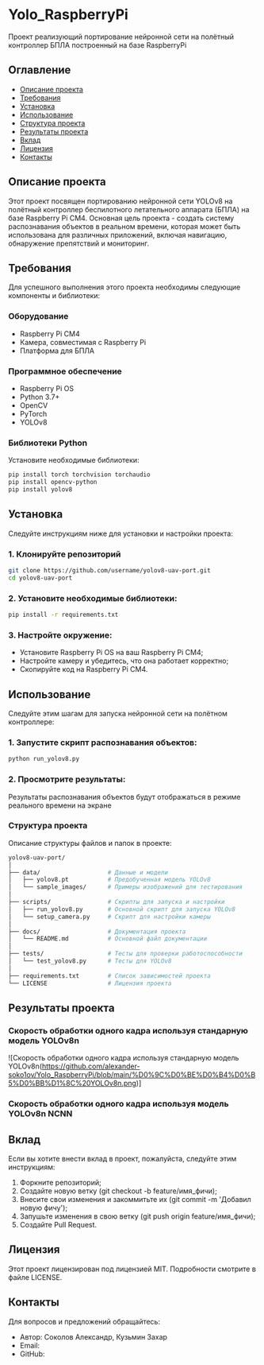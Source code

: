 # Yolo_RaspberryPi
Проект реализующий портирование нейронной сети на полётный контроллер БПЛА построенный на базе RaspberryPi

## Оглавление
- [Описание проекта](#описание-проекта)
- [Требования](#требования)
- [Установка](#установка)
- [Использование](#использование)
- [Структура проекта](#структура-проекта)
- [Результаты проекта](#результаты-проекта)
- [Вклад](#вклад)
- [Лицензия](#лицензия)
- [Контакты](#контакты)

## Описание проекта
Этот проект посвящен портированию нейронной сети YOLOv8 на полётный контроллер беспилотного летательного аппарата (БПЛА) на базе Raspberry Pi CM4. Основная цель проекта - создать систему распознавания объектов в реальном времени, которая может быть использована для различных приложений, включая навигацию, обнаружение препятствий и мониторинг.

## Требования
Для успешного выполнения этого проекта необходимы следующие компоненты и библиотеки:

### Оборудование
- Raspberry Pi CM4
- Камера, совместимая с Raspberry Pi
- Платформа для БПЛА

### Программное обеспечение
- Raspberry Pi OS
- Python 3.7+
- OpenCV
- PyTorch
- YOLOv8

### Библиотеки Python
Установите необходимые библиотеки:
```sh
pip install torch torchvision torchaudio
pip install opencv-python
pip install yolov8
```

## Установка
Следуйте инструкциям ниже для установки и настройки проекта:
### 1. Клонируйте репозиторий
```sh
git clone https://github.com/username/yolov8-uav-port.git
cd yolov8-uav-port
```
### 2. Установите необходимые библиотеки:
```sh
pip install -r requirements.txt
```
### 3. Настройте окружение:
- Установите Raspberry Pi OS на ваш Raspberry Pi CM4;
- Настройте камеру и убедитесь, что она работает корректно;
- Скопируйте код на Raspberry Pi CM4.

## Использование
Следуйте этим шагам для запуска нейронной сети на полётном контроллере:
### 1. Запустите скрипт распознавания объектов:
```sh
python run_yolov8.py
```
### 2. Просмотрите результаты:
Результаты распознавания объектов будут отображаться в режиме реального времени на экране

### Структура проекта
Описание структуры файлов и папок в проекте:
```bash
yolov8-uav-port/
│
├── data/                   # Данные и модели
│   ├── yolov8.pt           # Предобученная модель YOLOv8
│   └── sample_images/      # Примеры изображений для тестирования
│
├── scripts/                # Скрипты для запуска и настройки
│   ├── run_yolov8.py       # Основной скрипт для запуска YOLOv8
│   └── setup_camera.py     # Скрипт для настройки камеры
│
├── docs/                   # Документация проекта
│   └── README.md           # Основной файл документации
│
├── tests/                  # Тесты для проверки работоспособности
│   └── test_yolov8.py      # Тесты для YOLOv8
│
├── requirements.txt        # Список зависимостей проекта
└── LICENSE                 # Лицензия проекта
```
## Результаты проекта
### Скорость обработки одного кадра используя стандарную модель YOLOv8n
![Скорость обработки одного кадра используя стандарную модель YOLOv8n(https://github.com/alexander-soko1ov/Yolo_RaspberryPi/blob/main/%D0%9C%D0%BE%D0%B4%D0%B5%D0%BB%D1%8C%20YOLOv8n.png)]
### Скорость обработки одного кадра используя модель YOLOv8n NCNN


## Вклад
Если вы хотите внести вклад в проект, пожалуйста, следуйте этим инструкциям:
1. Форкните репозиторий;
2. Создайте новую ветку (git checkout -b feature/имя_фичи);
3. Внесите свои изменения и закоммитьте их (git commit -m 'Добавил новую фичу');
4. Запушьте изменения в свою ветку (git push origin feature/имя_фичи);
5. Создайте Pull Request.

## Лицензия
Этот проект лицензирован под лицензией MIT. Подробности смотрите в файле LICENSE.

## Контакты
Для вопросов и предложений обращайтесь:
- Автор: Соколов Александр, Кузьмин Захар
- Email: 
- GitHub: 
